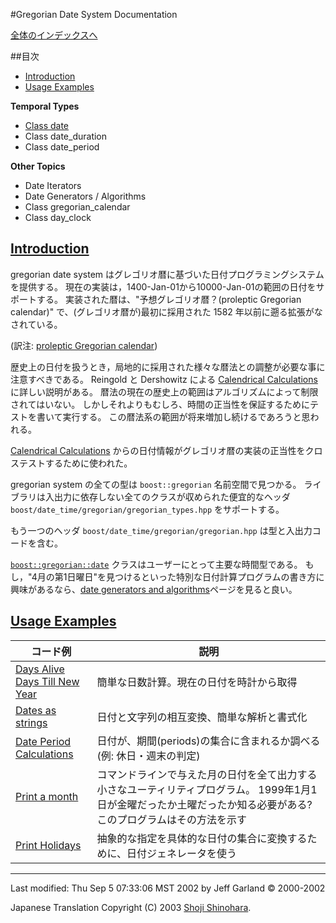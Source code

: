 #Gregorian Date System Documentation

[全体のインデックスへ](./index.md)


##目次

- [Introduction](#introduction)
- [Usage Examples](#usage-examples)

**Temporal Types**

- [Class date](./class_date.md)
- Class date_duration
- Class date_period

**Other Topics**

- Date Iterators
- Date Generators / Algorithms
- Class gregorian_calendar
- Class day_clock


## <a name="introduction" href="introduction">Introduction</a>
gregorian date system はグレゴリオ暦に基づいた日付プログラミングシステムを提供する。 現在の実装は，1400-Jan-01から10000-Jan-01の範囲の日付をサポートする。 実装された暦は、"予想グレゴリオ暦？(proleptic Gregorian calendar)" で、(グレゴリオ暦が)最初に採用された 1582 年以前に遡る拡張がなされている。

(訳注: [proleptic Gregorian calendar](http://www.wikipedia.org/wiki/Proleptic_Gregorian_Calendar))

歴史上の日付を扱うとき，局地的に採用された様々な暦法との調整が必要な事に注意すべきである。 Reingold と Dershowitz による [Calendrical Calculations](http://emr.cs.iit.edu/home/reingold/calendar-book/second-edition/) に詳しい説明がある。 暦法の現在の歴史上の範囲はアルゴリズムによって制限されてはいない。 しかしそれよりもむしろ、時間の正当性を保証するためにテストを書いて実行する。 この暦法系の範囲が将来増加し続けるであろうと思われる。

[Calendrical Calculations](http://emr.cs.iit.edu/home/reingold/calendar-book/second-edition/) からの日付情報がグレゴリオ暦の実装の正当性をクロステストするために使われた。

gregorian system の全ての型は `boost::gregorian` 名前空間で見つかる。 ライブラリは入出力に依存しない全てのクラスが収められた便宜的なヘッダ `boost/date_time/gregorian/gregorian_types.hpp` をサポートする。

もう一つのヘッダ `boost/date_time/gregorian/gregorian.hpp` は型と入出力コードを含む。

[`boost::gregorian::date`](./class_date.md) クラスはユーザーにとって主要な時間型である。 もし，"4月の第1日曜日"を見つけるといった特別な日付計算プログラムの書き方に興味があるなら、[date generators and algorithms](./date_algorithms.md)ページを見ると良い。


## <a name="usage-examples" href="usage-examples">Usage Examples</a>

| コード例 | 説明 |
|----------|------|
| [Days Alive](./days_alive.cpp.md)<br/> [Days Till New Year](./days_till_new_year.cpp.md) | 簡単な日数計算。現在の日付を時計から取得 |
| [Dates as strings](./dates_as_strings.cpp.md) | 日付と文字列の相互変換、簡単な解析と書式化 |
| [Date Period Calculations](./period_calc.cpp.md) | 日付が、期間(periods)の集合に含まれるか調べる (例: 休日・週末の判定) |
| [Print a month](./print_month.cpp.md) | コマンドラインで与えた月の日付を全て出力する小さなユーティリティプログラム。 1999年1月1日が金曜だったか土曜だったか知る必要がある? このプログラムはその方法を示す |
| [Print Holidays](./print_holidays.cpp.md) | 抽象的な指定を具体的な日付の集合に変換するために、日付ジェネレータを使う |


***
Last modified: Thu Sep 5 07:33:06 MST 2002 by Jeff Garland © 2000-2002 

Japanese Translation Copyright (C) 2003 [Shoji Shinohara](sshino@cppll.jp).

